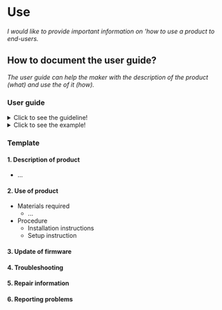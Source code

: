 # **Use**

*I would like to provide important information on 'how to use a product to end-users.*

## **How to document the user guide?**

*The user guide can help the maker with the description of the product (what) and use the of it (how).* 

### **User guide** 
<details>
  <summary>Click to see the guideline!</summary>
 
 - **Definition:** *The user guide consists of translating what’s not comprehensible to a plain language for everyone to understand and, it helps non-technical people pinpoint and solve problems without expert assistance.*

  ```
What should include the documentation of the user guide?

1. Description of the final product including
   - Product name
   - Teach the essentials and technical specifications 
   - Visualization of the final product by images and/or videos

2. Use of the product consist of
   - Materials required
      - App
      - Software
      - Device 
      - Firmware
   - Procedure
      - Installation instructions including  
         - Firmware
         - Software
         - App
      - Setup instruction containing 
         - Software
         - Firmware
         - App
3. Explains how to update your firmware to the latest version
4. Troubleshooting section  instructions on how to solve problems 
   - Instructions on how to solve problems
   - Reporting problems and issues on the forums and chat
5. Repair information (refer to maintenance)

How to visualize the process of user guide ?
1. Images 
2. Videos 
  ```
 </details>
 
 <details>
  <summary>Click to see the example!</summary>
 
 *Some examples of open-source projects that show the user guide.*
  
 #### *Example 1:* [PSLab oscilloscope](https://docs.pslab.io/tutorials/oscilloscope.html#tutorials-oscilloscope--page-root) 
  
 #### *Example 2:* [PX4 vision userguide](https://docs.px4.io/master/en/#how-do-i-get-started)
 
 #### *Example 3:* [Echopen project](https://echopen.gitbooks.io/echopen_prototyping/content/introduction/new_introduction.html) 
 
 #### *Example 4:* [Poppy project ]( https://docs.poppy-project.org/en/)
 
 #### *Example 5:* [FarmBot Genesis V1.5 ]( https://genesis.farm.bot/v1.5/Extras/troubleshooting)
</details>

### Template

  #### 1. Description of product
  * ...
     
 #### 2. Use of product
  * Materials required
      * ...
  * Procedure
      * Installation instructions
      * Setup instruction
 
#### 3. Update of firmware
#### 4. Troubleshooting
#### 5. Repair information
#### 6. Reporting problems
